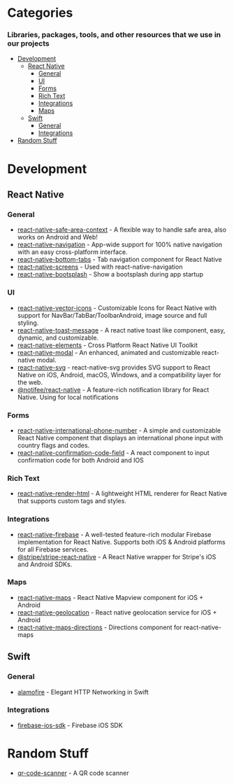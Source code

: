 # Categories

### Libraries, packages, tools, and other resources that we use in our projects

- [Development](#categories)
    - [React Native](#reactNative)
        - [General](#generalReactNative)
        - [UI](#ui)
        - [Forms](#forms)
        - [Rich Text](#richText)
        - [Integrations](#integrationsReactNative)
        - [Maps](#maps)
    - [Swift](#swift)
        - [General](#generalSwift)
        - [Integrations](#integrationsSwift)
- [Random Stuff](#randomStuff)


# Development

## React Native

### General
* [react-native-safe-area-context](https://github.com/th3rdwave/react-native-safe-area-context) - A flexible way to handle safe area, also works on Android and Web!
* [react-native-navigation](https://github.com/wix/react-native-navigation) - App-wide support for 100% native navigation with an easy cross-platform interface.
* [react-native-bottom-tabs](https://github.com/react-navigation/react-navigation/tree/main/packages/bottom-tabs) - Tab navigation component for React Native
* [react-native-screens](https://github.com/software-mansion/react-native-screens) - Used with react-native-navigation
* [react-native-bootsplash](https://github.com/zoontek/react-native-bootsplash) - Show a bootsplash during app startup

### UI
* [react-native-vector-icons](https://github.com/oblador/react-native-vector-icons) - Customizable Icons for React Native with support for NavBar/TabBar/ToolbarAndroid, image source and full styling.
* [react-native-toast-message](https://github.com/calintamas/react-native-toast-message) - A react native toast like component, easy, dynamic, and customizable.
* [react-native-elements](https://github.com/react-native-elements/react-native-elements) - Cross Platform React Native UI Toolkit
* [react-native-modal](https://github.com/react-native-modal/react-native-modal) - An enhanced, animated and customizable react-native modal.
* [react-native-svg](https://github.com/software-mansion/react-native-svg) - react-native-svg provides SVG support to React Native on iOS, Android, macOS, Windows, and a compatibility layer for the web.
* [@notifee/react-native](https://github.com/invertase/notifee) - A feature-rich notification library for React Native. Using for local notifications

### Forms
* [react-native-international-phone-number](https://github.com/svendjanis/react-native-international-phone-number) - A simple and customizable React Native component that displays an international phone input with country flags and codes.
* [react-native-confirmation-code-field](https://github.com/retyui/react-native-confirmation-code-field) - A react component to input confirmation code for both Android and IOS

### Rich Text
* [react-native-render-html](https://github.com/meliorence/react-native-render-html) - A lightweight HTML renderer for React Native that supports custom tags and styles.

### Integrations
* [react-native-firebase](https://github.com/invertase/react-native-firebase) - A well-tested feature-rich modular Firebase implementation for React Native. Supports both iOS & Android platforms for all Firebase services.
* [@stripe/stripe-react-native](https://github.com/stripe/stripe-react-native) - A React Native wrapper for Stripe's iOS and Android SDKs.

### Maps
* [react-native-maps](https://github.com/react-native-maps/react-native-maps) - React Native Mapview component for iOS + Android
* [react-native-geolocation](https://github.com/michalchudziak/react-native-geolocation) - React native geolocation service for iOS + Android
* [react-native-maps-directions](https://github.com/bramus/react-native-maps-directions) - Directions component for react-native-maps


## Swift

### General
* [alamofire](https://github.com/Alamofire/Alamofire) - Elegant HTTP Networking in Swift

### Integrations
* [firebase-ios-sdk](https://github.com/firebase/firebase-ios-sdk) - Firebase iOS SDK


# Random Stuff

* [qr-code-scanner](https://www.adobe.com/express/feature/image/qr-code-generator) - A QR code scanner
